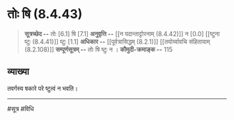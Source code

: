 # तोः षि (8.4.43)
> **सूत्रच्छेद --** तोः [6.1] षि [7.1]
> **अनुवृत्ति --** [[न पदान्ताट्टोरनाम् (8.4.42)]] न [0.0] [[ष्टुना ष्टुः (8.4.41)]] ष्टुः [1.1]
> **अधिकार --** [[पूर्वत्रासिद्धम् (8.2.1)]] [[तयोर्य्वावचि संहितायाम्  (8.2.108)]]
> **सम्पूर्णसूत्रम् --** तोः षि ष्टुः न ।
> **कौमुदी-क्रमाङ्क --** 115

## व्याख्या

तवर्गस्य षकारे परे ष्टुत्वं न भवति।

---
#सूत्र #विधि 
